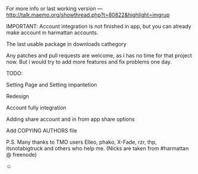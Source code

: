 For more info or last working version — http://talk.maemo.org/showthread.php?t=80822&highlight=imgrup


IMPORTANT: Account integration is not finished in app, but you can already make account in harmattan accounts.

The last usable package in downloads cathegory

Any patches and pull requests are welcome, as i has no time for that project now. But i would try to add more features and fix problems one day.



TODO:

Setting Page and Setting impantetion

Redesign

Account fully integration

Adding share account and in from app share options

Add COPYING AUTHORS file



P.S. Many thanks to TMO users Elleo, phako, X-Fade, rzr, thp, itsnotabigtruck and others who help me. (Nicks are taken from #harmattan @ freenode)

☺

